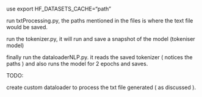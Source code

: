 use export HF_DATASETS_CACHE=“path”

run txtProcessing.py, the paths mentioned in the files is where the text file would be saved.

run the tokenizer.py, it will run and save a snapshot of the model (tokeniser model)

finally run the dataloaderNLP.py. it reads the saved tokenizer ( notices the paths ) and also runs the model for 2 epochs and saves.

TODO:

create custom dataloader to process the txt file generated ( as discussed ). 
